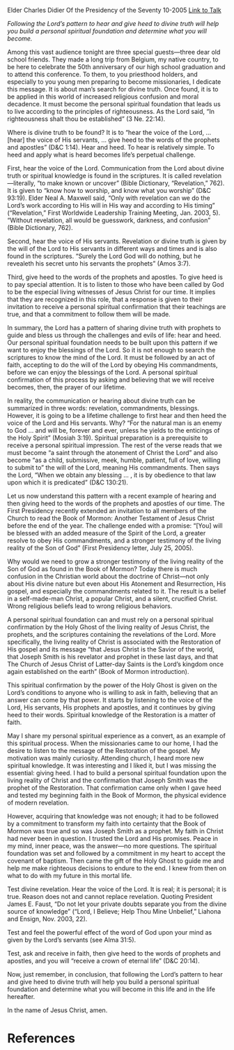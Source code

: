 Elder Charles Didier
Of the Presidency of the Seventy
10-2005
[Link to Talk](https://www.churchofjesuschrist.org/study/general-conference/2005/10/mans-search-for-divine-truth?lang=eng)

_Following the Lord’s pattern to hear and give heed to divine truth will help you build a personal spiritual foundation and determine what you will become._

Among this vast audience tonight are three special guests—three dear old school friends. They made a long trip from Belgium, my native country, to be here to celebrate the 50th anniversary of our high school graduation and to attend this conference. To them, to you priesthood holders, and especially to you young men preparing to become missionaries, I dedicate this message. It is about man’s search for divine truth. Once found, it is to be applied in this world of increased religious confusion and moral decadence. It must become the personal spiritual foundation that leads us to live according to the principles of righteousness. As the Lord said, “In righteousness shalt thou be established” (3 Ne. 22:14).

Where is divine truth to be found? It is to “hear the voice of the Lord, … [hear] the voice of His servants, … give heed to the words of the prophets and apostles” (D&C 1:14). Hear and heed. To hear is relatively simple. To heed and apply what is heard becomes life’s perpetual challenge.

First, hear the voice of the Lord. Communication from the Lord about divine truth or spiritual knowledge is found in the scriptures. It is called revelation—literally, “to make known or uncover” (Bible Dictionary, “Revelation,” 762). It is given to “know how to worship, and know what you worship” (D&C 93:19). Elder Neal A. Maxwell said, “Only with revelation can we do the Lord’s work according to His will in His way and according to His timing” (“Revelation,” First Worldwide Leadership Training Meeting, Jan. 2003, 5). “Without revelation, all would be guesswork, darkness, and confusion” (Bible Dictionary, 762).

Second, hear the voice of His servants. Revelation or divine truth is given by the will of the Lord to His servants in different ways and times and is also found in the scriptures. “Surely the Lord God will do nothing, but he revealeth his secret unto his servants the prophets” (Amos 3:7).

Third, give heed to the words of the prophets and apostles. To give heed is to pay special attention. It is to listen to those who have been called by God to be the especial living witnesses of Jesus Christ for our time. It implies that they are recognized in this role, that a response is given to their invitation to receive a personal spiritual confirmation that their teachings are true, and that a commitment to follow them will be made.

In summary, the Lord has a pattern of sharing divine truth with prophets to guide and bless us through the challenges and evils of life: hear and heed. Our personal spiritual foundation needs to be built upon this pattern if we want to enjoy the blessings of the Lord. So it is not enough to search the scriptures to know the mind of the Lord. It must be followed by an act of faith, accepting to do the will of the Lord by obeying His commandments, before we can enjoy the blessings of the Lord. A personal spiritual confirmation of this process by asking and believing that we will receive becomes, then, the prayer of our lifetime.

In reality, the communication or hearing about divine truth can be summarized in three words: revelation, commandments, blessings. However, it is going to be a lifetime challenge to first hear and then heed the voice of the Lord and His servants. Why? “For the natural man is an enemy to God … and will be, forever and ever, unless he yields to the enticings of the Holy Spirit” (Mosiah 3:19). Spiritual preparation is a prerequisite to receive a personal spiritual impression. The rest of the verse reads that we must become “a saint through the atonement of Christ the Lord” and also become “as a child, submissive, meek, humble, patient, full of love, willing to submit to” the will of the Lord, meaning His commandments. Then says the Lord, “When we obtain any blessing … , it is by obedience to that law upon which it is predicated” (D&C 130:21).

Let us now understand this pattern with a recent example of hearing and then giving heed to the words of the prophets and apostles of our time. The First Presidency recently extended an invitation to all members of the Church to read the Book of Mormon: Another Testament of Jesus Christ before the end of the year. The challenge ended with a promise: “[You] will be blessed with an added measure of the Spirit of the Lord, a greater resolve to obey His commandments, and a stronger testimony of the living reality of the Son of God” (First Presidency letter, July 25, 2005).

Why would we need to grow a stronger testimony of the living reality of the Son of God as found in the Book of Mormon? Today there is much confusion in the Christian world about the doctrine of Christ—not only about His divine nature but even about His Atonement and Resurrection, His gospel, and especially the commandments related to it. The result is a belief in a self-made-man Christ, a popular Christ, and a silent, crucified Christ. Wrong religious beliefs lead to wrong religious behaviors.

A personal spiritual foundation can and must rely on a personal spiritual confirmation by the Holy Ghost of the living reality of Jesus Christ, the prophets, and the scriptures containing the revelations of the Lord. More specifically, the living reality of Christ is associated with the Restoration of His gospel and its message “that Jesus Christ is the Savior of the world, that Joseph Smith is his revelator and prophet in these last days, and that The Church of Jesus Christ of Latter-day Saints is the Lord’s kingdom once again established on the earth” (Book of Mormon introduction).

This spiritual confirmation by the power of the Holy Ghost is given on the Lord’s conditions to anyone who is willing to ask in faith, believing that an answer can come by that power. It starts by listening to the voice of the Lord, His servants, His prophets and apostles, and it continues by giving heed to their words. Spiritual knowledge of the Restoration is a matter of faith.

May I share my personal spiritual experience as a convert, as an example of this spiritual process. When the missionaries came to our home, I had the desire to listen to the message of the Restoration of the gospel. My motivation was mainly curiosity. Attending church, I heard more new spiritual knowledge. It was interesting and I liked it, but I was missing the essential: giving heed. I had to build a personal spiritual foundation upon the living reality of Christ and the confirmation that Joseph Smith was the prophet of the Restoration. That confirmation came only when I gave heed and tested my beginning faith in the Book of Mormon, the physical evidence of modern revelation.

However, acquiring that knowledge was not enough; it had to be followed by a commitment to transform my faith into certainty that the Book of Mormon was true and so was Joseph Smith as a prophet. My faith in Christ had never been in question. I trusted the Lord and His promises. Peace in my mind, inner peace, was the answer—no more questions. The spiritual foundation was set and followed by a commitment in my heart to accept the covenant of baptism. Then came the gift of the Holy Ghost to guide me and help me make righteous decisions to endure to the end. I knew from then on what to do with my future in this mortal life.

Test divine revelation. Hear the voice of the Lord. It is real; it is personal; it is true. Reason does not and cannot replace revelation. Quoting President James E. Faust, “Do not let your private doubts separate you from the divine source of knowledge” (“Lord, I Believe; Help Thou Mine Unbelief,” Liahona and Ensign, Nov. 2003, 22).

Test and feel the powerful effect of the word of God upon your mind as given by the Lord’s servants (see Alma 31:5).

Test, ask and receive in faith, then give heed to the words of prophets and apostles, and you will “receive a crown of eternal life” (D&C 20:14).

Now, just remember, in conclusion, that following the Lord’s pattern to hear and give heed to divine truth will help you build a personal spiritual foundation and determine what you will become in this life and in the life hereafter.

In the name of Jesus Christ, amen.

# References

